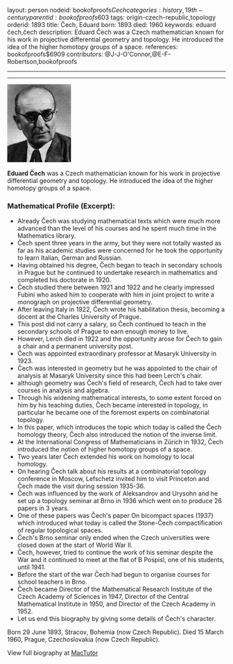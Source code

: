 layout: person
nodeid: bookofproofs$Cech
categories: history,19th-century
parentid: bookofproofs$603
tags: origin-czech-republic,topology
orderid: 1893
title: Čech, Eduard
born: 1893
died: 1960
keywords: eduard čech,čech
description: Eduard Čech was a Czech mathematician known for his work in projective differential geometry and topology. He introduced the idea of the higher homotopy groups of a space.
references: bookofproofs$6909
contributors: @J-J-O'Connor,@E-F-Robertson,bookofproofs

---



---

![Cech.jpg](https://github.com/bookofproofs/bookofproofs.github.io/blob/main/_sources/_assets/images/portraits/Cech.jpg?raw=true)

**Eduard Čech** was a Czech mathematician known for his work in projective differential geometry and topology. He introduced the idea of the higher homotopy groups of a space.

### Mathematical Profile (Excerpt):
* Already Čech was studying mathematical texts which were much more advanced than the level of his courses and he spent much time in the Mathematics library.
* Čech spent three years in the army, but they were not totally wasted as far as his academic studies were concerned for he took the opportunity to learn Italian, German and Russian.
* Having obtained his degree, Čech began to teach in secondary schools in Prague but he continued to undertake research in mathematics and completed his doctorate in 1920.
* Čech studied there between 1921 and 1922 and he clearly impressed Fubini who asked him to cooperate with him in joint project to write a monograph on projective differential geometry.
* After leaving Italy in 1922, Čech wrote his habilitation thesis, becoming a docent at the Charles University of Prague.
* This post did not carry a salary, so Čech continued to teach in the secondary schools of Prague to earn enough money to live.
* However, Lerch died in 1922 and the opportunity arose for Čech to gain a chair and a permanent university post.
* Čech was appointed extraordinary professor at Masaryk University in 1923.
* Čech was interested in geometry but he was appointed to the chair of analysis at Masaryk University since this had been Lerch's chair.
* although geometry was Čech's field of research, Čech had to take over courses in analysis and algebra.
* Through his widening mathematical interests, to some extent forced on him by his teaching duties, Čech became interested in topology, in particular he became one of the foremost experts on combinatorial topology.
* In this paper, which introduces the topic which today is called the Čech homology theory, Čech also introduced the notion of the inverse limit.
* At the International Congress of Mathematicians in Zürich in 1932, Čech introduced the notion of higher homotopy groups of a space.
* Two years later Čech extended his work on homology to local homology.
* On hearing Čech talk about his results at a combinatorial topology conference in Moscow, Lefschetz invited him to visit Princeton and Čech made the visit during session 1935-36.
* Čech was influenced by the work of Aleksandrov and Urysohn and he set up a topology seminar at Brno in 1936 which went on to produce 26 papers in 3 years.
* One of these papers was Čech's paper On bicompact spaces (1937) which introduced what today is called the Stone-Čech compactification of regular topological spaces.
* Čech's Brno seminar only ended when the Czech universities were closed down at the start of World War II.
* Čech, however, tried to continue the work of his seminar despite the War and it continued to meet at the flat of B Pospisl, one of his students, until 1941.
* Before the start of the war Čech had begun to organise courses for school teachers in Brno.
* Čech became Director of the Mathematical Research Institute of the Czech Academy of Sciences in 1947, Director of the Central Mathematical Institute in 1950, and Director of the Czech Academy in 1952.
* Let us end this biography by giving some details of Čech's character.

Born 29 June 1893, Stracov, Bohemia (now Czech Republic). Died 15 March 1960, Prague, Czechoslovakia (now Czech Republic).

View full biography at [MacTutor](https://mathshistory.st-andrews.ac.uk/Biographies/Cech/)
